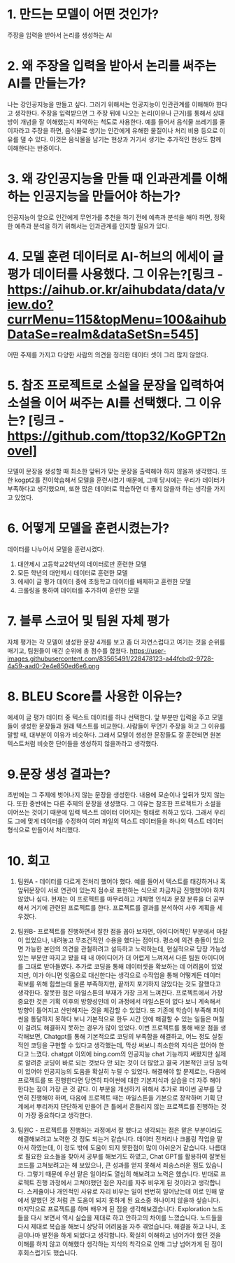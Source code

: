 # 1. 만드는 모델이 어떤 것인가?
주장을 입력을 받아서 논리를 생성하는 AI

# 2. 왜 주장을 입력을 받아서 논리를 써주는 AI를 만들는가?
나는 강인공지능을 만들고 싶다. 그러기 위해서는 인공지능이 인관관계를 이해해야 한다고 생각한다. 주장을 입력받으면 그 주장 뒤에 나오는 논리(이유나 근거)를 통해서 상대방이 개념을 잘 이해했는지 파악하는 척도로 사용한다. 예를 들어서 음식물 쓰레기를 줄이자라고 주장을 하면, 음식물로 생기는 인간에게 유해한 물질이나 처리 비용 등으로 이유를 댈 수 있다. 이것은 음식물을 남기는 현상과 거기서 생기는 추가적인 현상도 함께 이해한다는 반증이다.

# 3. 왜 강인공지능을 만들 때 인과관계를 이해하는 인공지능을 만들어야 하는가?
인공지능이 앞으로 인간에게 무언가를 추천을 하기 전에 예측과 분석을 해야 하면, 정확한 예측과 분석을 하기 위해서는 인과관계를 인지할 필요가 있다.

# 4. 모델 훈련 데이터로 AI-허브의 에세이 글 평가 데이터를 사용했다. 그 이유는?[링크 - https://aihub.or.kr/aihubdata/data/view.do?currMenu=115&topMenu=100&aihubDataSe=realm&dataSetSn=545]
어떤 주제를 가지고 다양한 사람의 의견을 정리한 데이터 셋이 그리 많지 않았다.

# 5. 참조 프로젝트로 소설을 문장을 입력하여 소설을 이어 써주는 AI를 선택했다. 그 이유는? [링크 - https://github.com/ttop32/KoGPT2novel]
모델이 문장을 생성할 때 최소한 앞뒤가 맞는 문장을 출력해야 하지 않을까 생각했다. 또한 kogpt2를 전이학습해서 모델을 훈련시켰기 때문에, 그때 당시에는 우리가 데이터가 부족하다고 생각했으며, 또한 많은 데이터로 학습하면 더 좋지 않을까 하는 생각을 가지고 있었다.

# 6. 어떻게 모델을 훈련시켰는가?
데이터를 나누어서 모델을 훈련시켰다. 
1) 대안제시 고등학교2학년의 데이터로만 훈련한 모델 
2) 모든 학년의 대안제시 데이터로 훈련한 모델 
3) 에세이 글 평가 데이터 중에 초등학교 데이터를 배제하고 훈련한 모델
4) 크롤링을 통하여 데이터를 추가하여 훈련한 모델

# 7. 블루 스코어 및 팀원 자체 평가
자체 평가는 각 모델이 생성한 문장 4개를 보고 좀 더 자연스럽다고 여기는 것을 순위를 매기고, 팀원들이 매긴 순위에 총 점수를 합쳤다.
https://user-images.githubusercontent.com/83565491/228478123-a44fcbd2-9728-4a59-aad0-2e4e850ed6e6.png


# 8. BLEU Score를 사용한 이유는?
에세이 글 평가 데이터 중 텍스트 데이터를 하나 선택한다. 앞 부분만 입력을 주고 모델들이 생성한 문장들과 원래 텍스트를 비교한다. 사람들이 무언가 주장을 하고 그 이유를 말할 때, 대부분이 이유가 비슷하다. 그래서 모델이 생성한 문장들도 잘 훈련되면 원본 텍스트처럼 비슷한 단어들을 생성하지 않을까라고 생각했다.

# 9.문장 생성 결과는?
초반에는 그 주제에 벗어나지 않는 문장을 생성한다. 내용에 모순이나 앞뒤가 맞지 않는다. 또한 중반에는 다른 주제의 문장을 생성했다. 그 이유는 참조한 프로젝트가 소설을 이어쓰는 것이기 때문에 입력 텍스트 데이터 이어지는 형태로 취하고 있다. 그래서 우리도 그에 맞게 데이터를 수정하여 여러 파일의 텍스트 데이터들을 하나의 텍스트 데이터 형식으로 만들어서 처리했다.

# 10. 회고
1) 팀원A - 데이터를 다르게 전처리 했어야 했다. 예를 들어서 텍스트를 태깅하거나 혹 앞뒤문장이 서로 연관이 있는지 점수로 표현하는 식으로 차금차금 진행했어야 하지 않았나 싶다.
현재는 이 프로젝트를 마무리하고 개체명 인식과 문장 분류을 더 공부해서 거기에 관련된 프로젝트를 한다. 프로젝트를 결과를 분석하여 사후 계획을 세우겠다.

2) 팀원B- 프로젝트를 진행하면서 잘한 점을 꼽아 보자면, 아이디어적인 부분에서 마찰이 있었으나, 내려놓고 무조건적인 수용을 했다는 점이다. 평소에 의견 충돌이 있으면 가능한 본인의 의견을 관철하려고 설득하고 노력하는데, 현실적으로 당장 가능성 있는 부분만 따지고 봤을 때 내 아이디어가 더 어렵게 느껴져서 다른 팀원 아이디어를 그대로 받아들였다. 추가로 코딩을 통해 데이터셋을 확보하는 데 어려움이 있었지만, 이가 아니면 잇몸으로 대신한다는 생각으로 수작업을 통해 어떻게든 데이터 확보를 위해 힘썼는데 물론 부족하지만, 끝까지 포기하지 않았다는 것도 잘했다고 생각한다.
잘못한 점은 마일스톤의 부재가 가장 크게 느껴진다. 프로젝트에서 가장 중요한 것은 기획 이후의 방향성인데 이 과정에서 마일스톤이 없다 보니 계속해서 방향이 틀어지고 산만해지는 것을 체감할 수 있었다. 또 기존에 학습이 부족해 파이썬을 통달하지 못하다 보니 기본적으로 한두 시간 안에 해결할 수 있는 일들은 며칠이 걸려도 해결하지 못하는 경우가 많이 있었다.
이번 프로젝트를 통해 배운 점을 생각해보면, Chatgpt를 통해 기본적으로 코딩의 부족함을 해결하고, 어느 정도 실질적인 코딩을 구현할 수 있다고 생각했는데, 막상 써보니 최소한의 지식은 있어야 한다고 느꼈다. chatgpt 이외에 bing.com의 인공지능 chat 기능까지 써봤지만 실제로 알려준 코딩이 바로 되는 것보다 안 되는 것이 더 많았고 결국 기본적인 코딩 능력이 있어야 인공지능의 도움을 확실히 누릴 수 있었다. 
해결해야 할 문제로는, 다음에 프로젝트를 또 진행한다면 당연히 파이썬에 대한 기본지식과 실습을 더 자주 해야 한다는 점이 가장 큰 것 같다.
이 부분을 개선하기 위해서 추가로 파이썬 공부를 당연히 진행해야 하며, 다음에 프로젝트 때는 마일스톤을 기본으로 장착하며 기획 단계에서 뿌리까지 단단하게 만들어 큰 틀에서 흔들리지 않는 프로젝트를 진행하는 것이 가장 중요하다고 생각한다. 

3) 팀원C -  프로젝트를 진행하는 과정에서 잘 했다고 생각되는 점은 맡은 부분이라도 해결해보려고 노력한 것 정도 되는거 같습니다.
데이터 전처리나 크롤링 작업을 맡아서 하였는데, 이 정도 밖에 도움이 되지 못한점이 많이 아쉬운거 같습니다.
나름대로 필요한 요소들을 찾아서 공부를 해보기도 하였고, Chat GPT를 활용하여 잘못된 코드를 고쳐보려고는 해 보았으나,
큰 성과를 얻지 못해서 죄송스러운 점도 있습니다. 그렇기 때문에 우선 맡은 일이라도 열심히 해보려고 노력은 했습니다.
 반대로 프로젝트 진행 과정에서 고쳐야했던 점은 자리를 자주 비우게 된 것이라고 생각합니다.
스케쥴이나 개인적인 사유로 자리 비우는 일이 빈번히 일어났는데 이로 인해 앞에서 말했던 것 처럼 
큰 도움이 되지 못하게 된 요소중 하나이지 않을까 싶습니다. 
 마지막으로 프로젝트를 하며 배우게 된 점을 생각해보겠습니다.
Exploration 노드들을 다시 보면서 역시 실습을 제대로 하고 안하고의 차이를 느꼈습니다.
노드들을 다시 제대로 복습을 해보니 상당히 어려움을 자주 겪었습니다. 해결을 하고 나니,
조금이나마 발전을 하게 되었다고 생각합니다. 확실히 이해하고 넘어가야 했던 것을 이해를 하지 않고
이해했다 생각하는 지식의 착각으로 인해 그냥 넘어가게 된 점이 후회스럽기도 했습니다.
